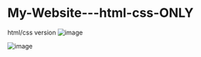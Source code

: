 # My-Website---html-css-ONLY
html/css version
![image](https://user-images.githubusercontent.com/72635181/129808295-1f2b49d8-227f-498e-bc38-6e2fe6f70915.png)

![image](https://user-images.githubusercontent.com/72635181/129808393-f072a683-a798-4309-bb06-66a97f95265e.png)


